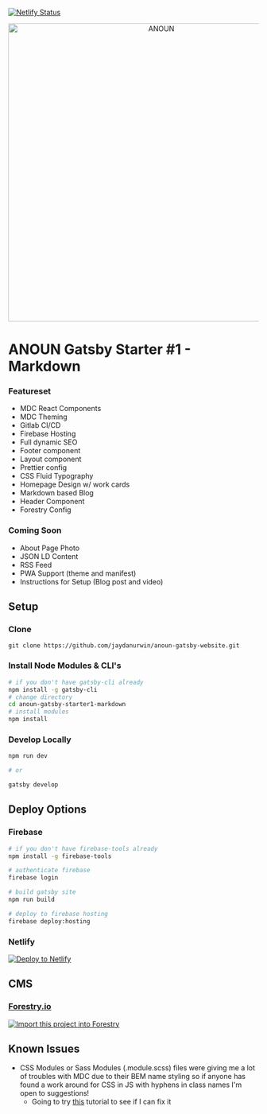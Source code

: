 [![Netlify Status](https://api.netlify.com/api/v1/badges/ad7e589d-7716-4190-981f-3258aaa42d8c/deploy-status)](https://app.netlify.com/sites/anoun-gatsby-starter1-markdown/deploys)

<p align="center">
  <a href="https://anoun.company">
    <img alt="ANOUN" src="https://anoun.company/images/anoun-share-image.png" width="600" />
  </a>
</p>

# ANOUN Gatsby Starter #1 - Markdown

### Featureset

* MDC React Components
* MDC Theming
* Gitlab CI/CD
* Firebase Hosting
* Full dynamic SEO
* Footer component
* Layout component
* Prettier config
* CSS Fluid Typography
* Homepage Design w/ work cards
* Markdown based Blog
* Header Component
* Forestry Config

### Coming Soon

* About Page Photo
* JSON LD Content
* RSS Feed
* PWA Support (theme and manifest)
* Instructions for Setup (Blog post and video)

## Setup

### Clone

`git clone https://github.com/jaydanurwin/anoun-gatsby-website.git`

### Install Node Modules & CLI's

```bash
# if you don't have gatsby-cli already
npm install -g gatsby-cli
# change directory
cd anoun-gatsby-starter1-markdown
# install modules
npm install
```

### Develop Locally

```bash
npm run dev

# or

gatsby develop
```

## Deploy Options 

### Firebase
```bash
# if you don't have firebase-tools already
npm install -g firebase-tools

# authenticate firebase
firebase login

# build gatsby site
npm run build

# deploy to firebase hosting
firebase deploy:hosting
```

### Netlify

[![Deploy to Netlify](https://www.netlify.com/img/deploy/button.svg)](https://app.netlify.com/start/deploy?repository=https://github.com/ANOUN/anoun-gatsby-starter1-markdown/)

## CMS

### [Forestry.io](https://forestry.io/)

<a href="https://app.forestry.io/quick-start?repo=anoun/anoun-gatsby-starter1-markdown&engine=gatsby">
    <img alt="Import this project into Forestry" src="https://assets.forestry.io/import-to-forestryK.svg" />
</a>

## Known Issues

- CSS Modules or Sass Modules (.module.scss) files were giving me a lot of troubles with MDC due to their BEM name styling so if anyone has found a work around for CSS in JS with hyphens in class names I'm open to suggestions!
  - Going to try [this](https://codelabs.developers.google.com/codelabs/mdc-112-web/#0) tutorial to see if I can fix it
